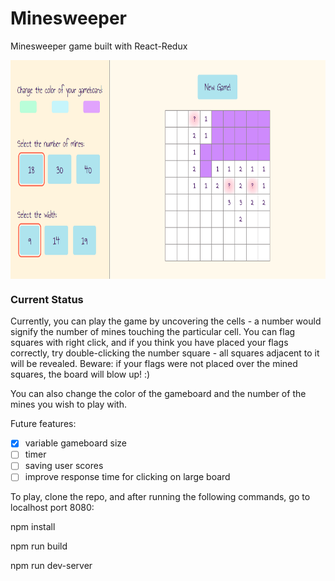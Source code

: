 # Minesweeper
Minesweeper game built with React-Redux

<img align="center" height="350" src="https://raw.githubusercontent.com/KseniaAK/Minesweeper/master/screenshots/gameInProgress.png">

### Current Status
Currently, you can play the game by uncovering the cells - a number would signify the number of mines touching the particular cell. You can flag squares with right click, and if you think you have placed your flags correctly, try double-clicking the number square - all squares adjacent to it will be revealed. Beware: if your flags were not placed over the mined squares, the board will blow up! :)

You can also change the color of the gameboard and the number of the mines you wish to play with.

Future features: 
- [x] variable gameboard size
- [ ] timer
- [ ] saving user scores
- [ ] improve response time for clicking on large board

To play, clone the repo, and after running the following commands, go to localhost port 8080:

npm install

npm run build

npm run dev-server
